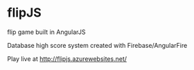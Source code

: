 # flipJS
flip game built in AngularJS

Database high score system created with Firebase/AngularFire

Play live at http://flipjs.azurewebsites.net/
